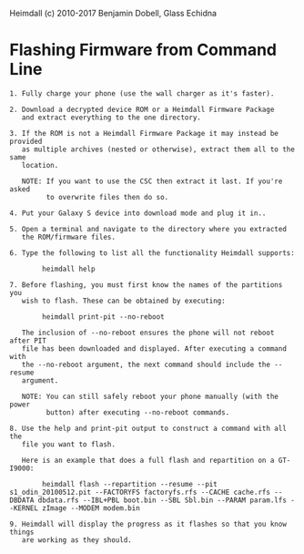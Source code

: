 Heimdall (c) 2010-2017 Benjamin Dobell, Glass Echidna

# Flashing Firmware from Command Line

    1. Fully charge your phone (use the wall charger as it's faster).

    2. Download a decrypted device ROM or a Heimdall Firmware Package
       and extract everything to the one directory.

    3. If the ROM is not a Heimdall Firmware Package it may instead be provided
       as multiple archives (nested or otherwise), extract them all to the same
       location.

       NOTE: If you want to use the CSC then extract it last. If you're asked
             to overwrite files then do so.

    4. Put your Galaxy S device into download mode and plug it in..

    5. Open a terminal and navigate to the directory where you extracted
       the ROM/firmware files.

    6. Type the following to list all the functionality Heimdall supports:

            heimdall help

    7. Before flashing, you must first know the names of the partitions you
       wish to flash. These can be obtained by executing:

            heimdall print-pit --no-reboot

       The inclusion of --no-reboot ensures the phone will not reboot after PIT
       file has been downloaded and displayed. After executing a command with
       the --no-reboot argument, the next command should include the --resume
       argument.

       NOTE: You can still safely reboot your phone manually (with the power
             button) after executing --no-reboot commands.

    8. Use the help and print-pit output to construct a command with all the
       file you want to flash.

       Here is an example that does a full flash and repartition on a GT-I9000:

            heimdall flash --repartition --resume --pit s1_odin_20100512.pit --FACTORYFS factoryfs.rfs --CACHE cache.rfs --DBDATA dbdata.rfs --IBL+PBL boot.bin --SBL Sbl.bin --PARAM param.lfs --KERNEL zImage --MODEM modem.bin

    9. Heimdall will display the progress as it flashes so that you know things
       are working as they should.
